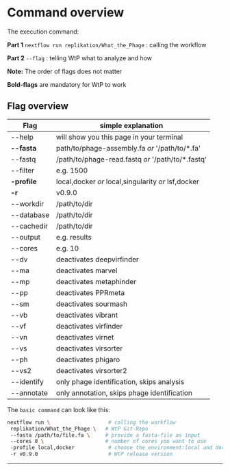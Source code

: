# Command overview
The execution command:
 
**Part 1** 
`nextflow run replikation/What_the_Phage` : calling the workflow
 
**Part 2** 
`--flag` : telling WtP what to analyze and how 
 
**Note:** The order of flags does not matter
 
**Bold-flags** are mandatory for WtP to work
 
## Flag overview
|Flag|simple explanation|
|-|-|
| --help       |  will show you this page in your terminal
| **--fasta**  |  path/to/phage-assembly.fa *or*  '/path/to/*.fa'
| --fastq      |  /path/to/phage-read.fastq *or*  '/path/to/*.fastq'
| --filter     |  e.g. 1500
| **-profile** |  local,docker *or* local,singularity *or* lsf,docker
| **-r**       |  v0.9.0
| --workdir    |  /path/to/dir
| --database   |  /path/to/dir
| --cachedir   |  /path/to/dir
| --output     |  e.g. results
| --cores      |  e.g. 10
| --dv         |  deactivates deepvirfinder
| --ma         |  deactivates marvel
| --mp         |  deactivates metaphinder
| --pp         |  deactivates PPRmeta
| --sm         |  deactivates sourmash
| --vb         |  deactivates vibrant
| --vf         |  deactivates virfinder
| --vn         |  deactivates virnet
| --vs         |  deactivates virsorter
| --ph         |  deactivates phigaro
| --vs2        |  deactivates virsorter2
| --identify   |  only phage identification, skips analysis
| --annotate   |  only annotation, skips phage identification
 
The `basic command` can look like this:
 
```bash
nextflow run \                   # calling the workflow
 replikation/What_the_Phage \   # WtP Git-Repo
 --fasta /path/to/file.fa \     # provide a fasta-file as input
 --cores 8 \                    # number of cores you want to use
 -profile local,docker           # choose the environment:local and docker
 -r v0.9.0                       # WtP release version
```
 
-----------------------------------------